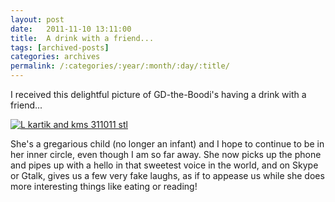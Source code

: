 ```yaml
---
layout: post
date:	2011-11-10 13:11:00
title:  A drink with a friend...
tags: [archived-posts]
categories: archives
permalink: /:categories/:year/:month/:day/:title/
---
```

I received  this delightful picture of GD-the-Boodi's having a drink with a friend...

<a href="http://s1142.photobucket.com/albums/n602/Deepapctrsglr/?action=view&amp;current=kandkms.jpg" target="_blank"><img src="http://i1142.photobucket.com/albums/n602/Deepapctrsglr/kandkms.jpg" border="0" alt="L kartik and kms 311011 stl"></a>

She's a gregarious child (no longer an infant) and I hope to continue to be in her inner circle, even though I am so far away. She now picks up the phone and pipes up with a hello in that sweetest voice in the world, and on Skype or Gtalk, gives us a  few very fake laughs, as if to appease us while she does more interesting things like eating or reading!
